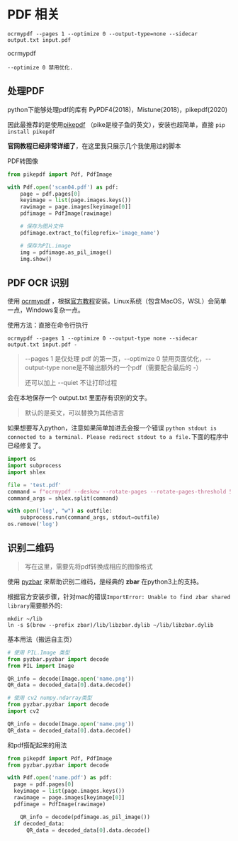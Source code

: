 # PDF 相关



```shell
ocrmypdf --pages 1 --optimize 0 --output-type=none --sidecar output.txt input.pdf
```

ocrmypdf 



```
--optimize 0 禁用优化.
```





## 处理PDF

python下能够处理pdf的库有 PyPDF4(2018)，Mistune(2018)，pikepdf(2020)

因此最推荐的是使用[pikepdf](https://pikepdf.readthedocs.io/en/latest/index.html) （pike是梭子鱼的英文），安装也超简单，直接 `pip install pikepdf`



**官网教程已经非常详细了**，在这里我只展示几个我使用过的脚本



PDF转图像

```python
from pikepdf import Pdf, PdfImage

with Pdf.open('scan04.pdf') as pdf:
    page = pdf.pages[0]
    keyimage = list(page.images.keys())
    rawimage = page.images[keyimage[0]]
    pdfimage = PdfImage(rawimage)

    # 保存为图片文件
    pdfimage.extract_to(fileprefix='image_name')

    # 保存为PIL.image
    img = pdfimage.as_pil_image()
    img.show()
```



## PDF OCR 识别

使用 [ocrmypdf](https://ocrmypdf.readthedocs.io/en/latest/cookbook.html) ，根据[官方教程](https://ocrmypdf.readthedocs.io/en/latest/installation.html)安装。Linux系统（包含MacOS，WSL）会简单一点，Windows复杂一点。

使用方法：直接在命令行执行

```shell
ocrmypdf --pages 1 --optimize 0 --output-type none --sidecar output.txt input.pdf -
```

> --pages 1 是仅处理 pdf 的第一页，--optimize 0 禁用页面优化，--output-type none是不输出额外的一个pdf（需要配合最后的 -）
>
> 还可以加上 --quiet 不让打印过程

会在本地保存一个 output.txt 里面存有识别的文字。

> 默认的是英文，可以替换为其他语言



如果想要写入python，注意如果简单加进去会报一个错误 `python stdout is connected to a terminal. Please redirect stdout to a file.`下面的程序中已经修复了。

```python
import os
import subprocess
import shlex

file = 'test.pdf'
command = f"ocrmypdf --deskew --rotate-pages --rotate-pages-threshold 5 --output-type none --sidecar ocr_output.txt {file} -"
command_args = shlex.split(command)

with open('log', "w") as outfile:
    subprocess.run(command_args, stdout=outfile)
os.remove('log')
```





## 识别二维码

> 写在这里，需要先将pdf转换成相应的图像格式

使用 [pyzbar](https://pypi.org/project/pyzbar/) 来帮助识别二维码，是经典的 **zbar** 在python3上的支持。

根据官方安装步骤，针对mac的错误`ImportError: Unable to find zbar shared library`需要额外的:

```shell
mkdir ~/lib
ln -s $(brew --prefix zbar)/lib/libzbar.dylib ~/lib/libzbar.dylib
```



基本用法（搬运自主页）

```python
# 使用 PIL.Image 类型
from pyzbar.pyzbar import decode
from PIL import Image

QR_info = decode(Image.open('name.png'))
QR_data = decoded_data[0].data.decode()
```

```python
# 使用 cv2 numpy.ndarray类型
from pyzbar.pyzbar import decode
import cv2

QR_info = decode(Image.open('name.png'))
QR_data = decoded_data[0].data.decode()
```



和pdf搭配起来的用法

```python
from pikepdf import Pdf, PdfImage
from pyzbar.pyzbar import decode

with Pdf.open('name.pdf') as pdf:
  page = pdf.pages[0]
  keyimage = list(page.images.keys())
  rawimage = page.images[keyimage[0]]
  pdfimage = PdfImage(rawimage)

	QR_info = decode(pdfimage.as_pil_image())
  if decoded_data:
      QR_data = decoded_data[0].data.decode()
```




